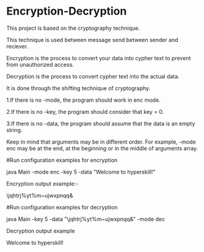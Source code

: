 #  Encryption-Decryption
This project is based on the cryptography technique.

This technique is used between message send between sender and reciever.

Encryption is the process to convert your  data into cypher text to prevent from unauthorized access.

Decryption is the process to convert cypher text into the actual data.

It is  done through the shifting technique of cryptography.



1.If there is no -mode, the program should work in enc mode.

2.If there is no -key, the program should consider that key = 0.

3.If there is no -data, the program should assume that the data is an empty string.

  Keep in mind that arguments may be in different order. For example, -mode enc may be at the end, at the beginning or in the middle of arguments array.

#Run configuration examples for encryption

java Main -mode enc -key 5 -data "Welcome to hyperskill!"

Encryption output example:-

\jqhtrj%yt%m~ujwxpnqq&

#Run configuration examples for decryption

java Main -key 5 -data "\jqhtrj%yt%m~ujwxpnqq&" -mode dec

Decryption output example

Welcome to hyperskill!



